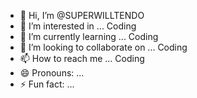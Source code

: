- 👋 Hi, I’m @SUPERWILLTENDO
- 👀 I’m interested in ... Coding
- 🌱 I’m currently learning ... Coding
- 💞️ I’m looking to collaborate on ... Coding
- 📫 How to reach me ... Coding
- 😄 Pronouns: ... 
- ⚡ Fun fact: ... 

<!---
SUPERWILLTENDO/SUPERWILLTENDO is a ✨ special ✨ repository because its `README.md` (this file) appears on your GitHub profile.
You can click the Preview link to take a look at your changes.
--->
